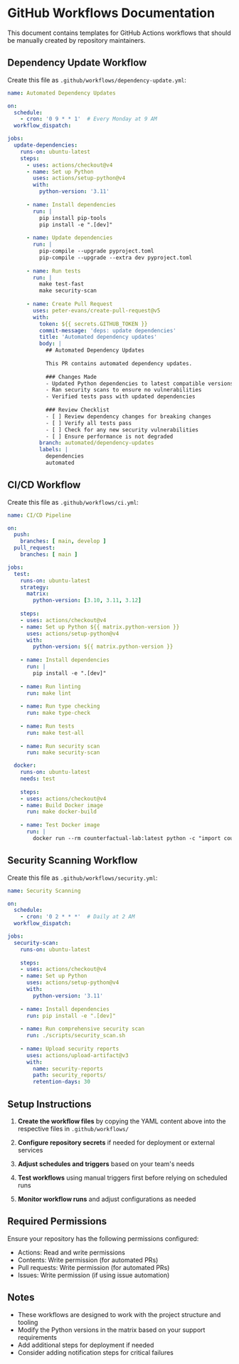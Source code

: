# GitHub Workflows Documentation

This document contains templates for GitHub Actions workflows that should be manually created by repository maintainers.

## Dependency Update Workflow

Create this file as `.github/workflows/dependency-update.yml`:

```yaml
name: Automated Dependency Updates

on:
  schedule:
    - cron: '0 9 * * 1'  # Every Monday at 9 AM
  workflow_dispatch:

jobs:
  update-dependencies:
    runs-on: ubuntu-latest
    steps:
      - uses: actions/checkout@v4
      - name: Set up Python
        uses: actions/setup-python@v4
        with:
          python-version: '3.11'
      
      - name: Install dependencies
        run: |
          pip install pip-tools
          pip install -e ".[dev]"
      
      - name: Update dependencies
        run: |
          pip-compile --upgrade pyproject.toml
          pip-compile --upgrade --extra dev pyproject.toml
      
      - name: Run tests
        run: |
          make test-fast
          make security-scan
      
      - name: Create Pull Request
        uses: peter-evans/create-pull-request@v5
        with:
          token: ${{ secrets.GITHUB_TOKEN }}
          commit-message: 'deps: update dependencies'
          title: 'Automated dependency updates'
          body: |
            ## Automated Dependency Updates
            
            This PR contains automated dependency updates.
            
            ### Changes Made
            - Updated Python dependencies to latest compatible versions
            - Ran security scans to ensure no vulnerabilities
            - Verified tests pass with updated dependencies
            
            ### Review Checklist
            - [ ] Review dependency changes for breaking changes
            - [ ] Verify all tests pass
            - [ ] Check for any new security vulnerabilities
            - [ ] Ensure performance is not degraded
          branch: automated/dependency-updates
          labels: |
            dependencies
            automated
```

## CI/CD Workflow

Create this file as `.github/workflows/ci.yml`:

```yaml
name: CI/CD Pipeline

on:
  push:
    branches: [ main, develop ]
  pull_request:
    branches: [ main ]

jobs:
  test:
    runs-on: ubuntu-latest
    strategy:
      matrix:
        python-version: [3.10, 3.11, 3.12]
    
    steps:
    - uses: actions/checkout@v4
    - name: Set up Python ${{ matrix.python-version }}
      uses: actions/setup-python@v4
      with:
        python-version: ${{ matrix.python-version }}
    
    - name: Install dependencies
      run: |
        pip install -e ".[dev]"
    
    - name: Run linting
      run: make lint
    
    - name: Run type checking
      run: make type-check
    
    - name: Run tests
      run: make test-all
    
    - name: Run security scan
      run: make security-scan

  docker:
    runs-on: ubuntu-latest
    needs: test
    
    steps:
    - uses: actions/checkout@v4
    - name: Build Docker image
      run: make docker-build
    
    - name: Test Docker image
      run: |
        docker run --rm counterfactual-lab:latest python -c "import counterfactual_lab; print('Import successful')"
```

## Security Scanning Workflow

Create this file as `.github/workflows/security.yml`:

```yaml
name: Security Scanning

on:
  schedule:
    - cron: '0 2 * * *'  # Daily at 2 AM
  workflow_dispatch:

jobs:
  security-scan:
    runs-on: ubuntu-latest
    
    steps:
    - uses: actions/checkout@v4
    - name: Set up Python
      uses: actions/setup-python@v4
      with:
        python-version: '3.11'
    
    - name: Install dependencies
      run: pip install -e ".[dev]"
    
    - name: Run comprehensive security scan
      run: ./scripts/security_scan.sh
    
    - name: Upload security reports
      uses: actions/upload-artifact@v3
      with:
        name: security-reports
        path: security_reports/
        retention-days: 30
```

## Setup Instructions

1. **Create the workflow files** by copying the YAML content above into the respective files in `.github/workflows/`

2. **Configure repository secrets** if needed for deployment or external services

3. **Adjust schedules and triggers** based on your team's needs

4. **Test workflows** using manual triggers first before relying on scheduled runs

5. **Monitor workflow runs** and adjust configurations as needed

## Required Permissions

Ensure your repository has the following permissions configured:
- Actions: Read and write permissions
- Contents: Write permission (for automated PRs)
- Pull requests: Write permission (for automated PRs)
- Issues: Write permission (if using issue automation)

## Notes

- These workflows are designed to work with the project structure and tooling
- Modify the Python versions in the matrix based on your support requirements  
- Add additional steps for deployment if needed
- Consider adding notification steps for critical failures